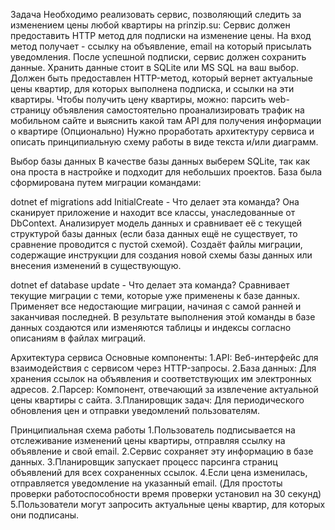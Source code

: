 Задача
Необходимо реализовать сервис, позволяющий следить за изменением цены любой квартиры на prinzip.su:
Сервис должен предоставить HTTP метод для подписки на изменение цены. На вход метод получает - ссылку на
объявление, email на который присылать уведомления.
После успешной подписки, сервис должен сохранить данные. Хранить данные стоит в SQLite или MS SQL на ваш выбор.
Должен быть предоставлен HTTP-метод, который вернет актуальные цены квартир, для которых выполнена подписка, и
ссылки на эти квартиры.
Чтобы получить цену квартиры, можно:
парсить web-страницу объявления
самостоятельно проанализировать трафик на мобильном сайте и выяснить какой там API для получения информации о
квартире
(Опционально) Нужно проработать архитектуру сервиса и описать принципиальную схему работы в виде текста и/или диаграмм.


Выбор базы данных
В качестве базы данных выберем SQLite, так как она проста в настройке и подходит для небольших проектов.
База была сформирована путем миграции командами:

dotnet ef migrations add InitialCreate - Что делает эта команда?
Она сканирует приложение и находит все классы, унаследованные от DbContext.
Анализирует модель данных и сравнивает её с текущей структурой базы данных (если база данных ещё не существует, то сравнение проводится с пустой схемой).
Создаёт файлы миграции, содержащие инструкции для создания новой схемы базы данных или внесения изменений в существующую.

dotnet ef database update - Что делает эта команда?
Сравнивает текущие миграции с теми, которые уже применены к базе данных.
Применяет все недостающие миграции, начиная с самой ранней и заканчивая последней.
В результате выполнения этой команды в базе данных создаются или изменяются таблицы и индексы согласно описаниям в файлах миграций.

Архитектура сервиса
Основные компоненты:
1.API: Веб-интерфейс для взаимодействия с сервисом через HTTP-запросы.
2.База данных: Для хранения ссылок на объявления и соответствующих им электронных адресов.
2.Парсер: Компонент, отвечающий за извлечение актуальной цены квартиры с сайта.
3.Планировщик задач: Для периодического обновления цен и отправки уведомлений пользователям.

Принципиальная схема работы
1.Пользователь подписывается на отслеживание изменений цены квартиры, отправляя ссылку на объявление и свой email.
2.Сервис сохраняет эту информацию в базе данных.
3.Планировщик запускает процесс парсинга страниц объявлений для всех сохраненных ссылок.
4.Если цена изменилась, отправляется уведомление на указанный email. (Для простоты проверки работоспособности время проверки установил на 30 секунд)
5.Пользователи могут запросить актуальные цены квартир, для которых они подписаны.



